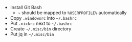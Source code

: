 - Install Git Bash
  - `~` should be mapped to `%USERPROFILE%` automatically
- Copy `.windowsrc` into `~/.bashrc`
- Put `.nickrc` next to `~/.bashrc`
- Create `~/.misc/bin` directory
- Put jq in `~/.misc/bin`
